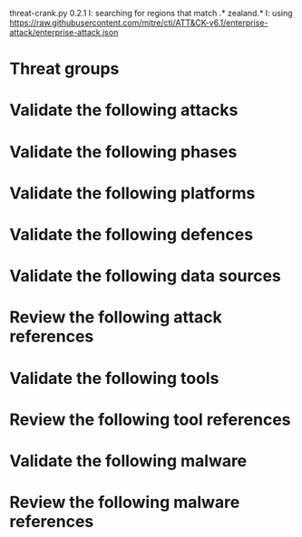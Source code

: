 threat-crank.py 0.2.1
I: searching for regions that match .* zealand.*
I: using https://raw.githubusercontent.com/mitre/cti/ATT&CK-v6.1/enterprise-attack/enterprise-attack.json
# Threat groups


# Validate the following attacks


# Validate the following phases


# Validate the following platforms


# Validate the following defences


# Validate the following data sources


# Review the following attack references


# Validate the following tools


# Review the following tool references


# Validate the following malware


# Review the following malware references


